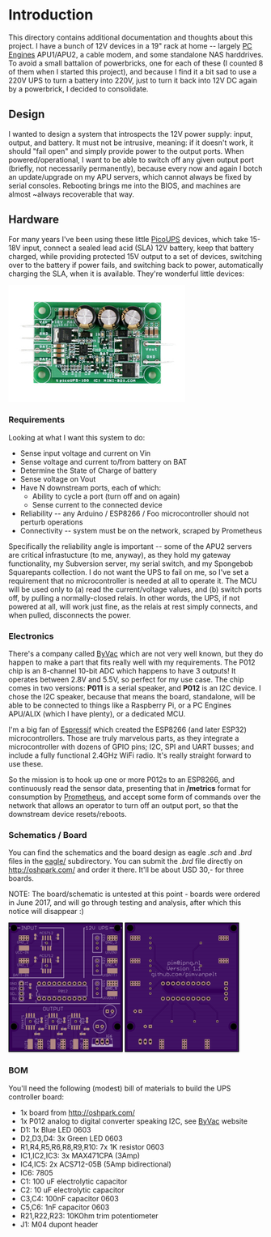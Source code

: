 # Introduction

This directory contains additional documentation and thoughts about this project.
I have a bunch of 12V devices in a 19" rack at home -- largely [PC Engines](http://www.pcengines.ch/)
APU1/APU2, a cable modem, and some standalone NAS harddrives. To avoid a 
small battalion of powerbricks, one for each of these (I counted 8 of them
when I started this project), and because I find it a bit sad to use a 220V
UPS to turn a battery into 220V, just to turn it back into 12V DC again by
a powerbrick, I decided to consolidate.

## Design

I wanted to design a system that introspects the 12V power supply: input, output,
and battery. It must not be intrusive, meaning: if it doesn't work, it should
"fail open" and simply provide power to the output ports. When powered/operational,
I want to be able to switch off any given output port (briefly, not necessarily
permanently), because every now and again I botch an update/upgrade on my
APU servers, which cannot always be fixed by serial consoles. Rebooting brings
me into the BIOS, and machines are almost ~always recoverable that way.

## Hardware

For many years I've been using these little [PicoUPS](http://www.mini-box.com/picoUPS-100-12V-DC-micro-UPS-system-battery-backup-system)
devices, which take 15-18V input, connect a sealed lead acid (SLA) 12V battery,
keep that battery charged, while providing protected 15V output to a set of
devices, switching over to the battery if power fails, and switching back
to power, automatically charging the SLA, when it is available. They're
wonderful little devices:

![PicoUPS-100](picoups.jpg)

### Requirements

Looking at what I want this system to do:

*   Sense input voltage and current on Vin
*   Sense voltage and current to/from battery on BAT
*   Determine the State of Charge of battery
*   Sense voltage on Vout
*   Have N downstream ports, each of which:
    *   Ability to cycle a port (turn off and on again)
    *   Sense current to the connected device
*   Reliability -- any Arduino / ESP8266 / Foo microcontroller should not perturb operations
*   Connectivity -- system must be on the network, scraped by Prometheus

Specifically the reliability angle is important -- some of the APU2 servers
are critical infrastucture (to me, anyway), as they hold my gateway
functionality, my Subversion server, my serial switch, and my Spongebob
Squarepants collection. I do not want the UPS to fail on me, so I've set
a requirement that no microcontroller is needed at all to operate it. The
MCU will be used only to (a) read the current/voltage values, and (b)
switch ports off, by pulling a normally-closed relais. In other words, the
UPS, if not powered at all, will work just fine, as the relais at rest
simply connects, and when pulled, disconnects the power.

### Electronics

There's a company called [ByVac](http://www.pichips.co.uk/index.php/P011_ADC)
which are not very well known, but they do happen to make a part that fits
really well with my requirements. The P012 chip is an 8-channel 10-bit ADC
which happens to have 3 outputs! It operates between 2.8V and 5.5V, so perfect
for my use case. The chip comes in two versions: **P011** is a serial speaker,
and **P012** is an I2C device. I chose the I2C speaker, because that means
the board, standalone, will be able to be connected to things like a Raspberry
Pi, or a PC Engines APU/ALIX (which I have plenty), or a dedicated MCU.

I'm a big fan of [Espressif](http://www.espressif.com/) which created the
ESP8266 (and later ESP32) microcontrollers. Those are truly marvelous parts,
as they integrate a microcontroller with dozens of GPIO pins; I2C, SPI and
UART busses; and include a fully functional 2.4GHz WiFi radio. It's really
straight forward to use these.

So the mission is to hook up one or more P012s to an ESP8266, and continuously
read the sensor data, presenting that in **/metrics** format for consumption
by [Prometheus](http://prometheus.io/), and accept some form of commands
over the network that allows an operator to turn off an output port, so that
the downstream device resets/reboots.

### Schematics / Board

You can find the schematics and the board design as eagle _.sch_ and _.brd_
files in the [eagle/](eagle/) subdirectory. You can submit the _.brd_ file
directly on http://oshpark.com/ and order it there. It'll be about USD 30,-
for three boards.

NOTE: The board/schematic is untested at this point - boards were ordered
in June 2017, and will go through testing and analysis, after which this
notice will disappear :)

![PCB Top](version1-top.png)
![PCB Bottom](version1-bottom.png)

### BOM

You'll need the following (modest) bill of materials to build the UPS
controller board:

*   1x board from http://oshpark.com/
*   1x P012 analog to digital converter speaking I2C, see [ByVac](http://www.pichips.co.uk/index.php/P011_ADC) website
*   D1: 1x Blue LED 0603
*   D2,D3,D4: 3x Green LED 0603
*   R1,R4,R5,R6,R8,R9,R10: 7x 1K resistor 0603
*   IC1,IC2,IC3: 3x MAX471CPA (3Amp)
*   IC4,IC5: 2x ACS712-05B (5Amp bidirectional)
*   IC6: 7805
*   C1: 100 uF electrolytic capacitor
*   C2: 10 uF electrolytic capacitor
*   C3,C4: 100nF capacitor 0603
*   C5,C6: 1nF capacitor 0603
*   R21,R22,R23: 10KOhm trim potentiometer
*   J1: M04 dupont header
